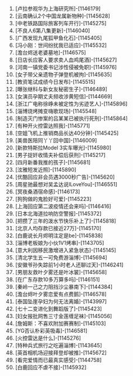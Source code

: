 
1. [卢拉参观华为上海研究所]-[1146179]
1. [云南确认2个中国龙属新物种]-[1145628]
1. [中老铁路国际旅客列车开行]-[1145275]
1. [不良人6第八集更新]-[1146040]
1. [广西发现九尾狐甲鱼化石]-[1145405]
1. [冯小刚：世间纷扰我已适应]-[1145532]
1. [澹台烬送老婆墓地]-[1146575]
1. [日店长应客人要求卖人血鸡尾酒]-[1145627]
1. [河南一镇党委书记涉性侵被免职]-[1145976]
1. [女子带父亲遗物子弹登机被拘]-[1145635]
1. [教资笔试成绩今日发布]-[1145515]
1. [曝张继科与新女友秘密生子]-[1146489]
1. [女演员孕期丈夫频收涉黄短信]-[1144669]
1. [浙江广电称徐峥未被定性为劣迹艺人]-[1145896]
1. [淄博烧烤摊变嗨歌现场]-[1145548]
1. [制造灭门惨案的吕某某已被执行死刑]-[1145864]
1. [有种开火控雷达照我]-[1145771]
1. [空姐飞机上推销商品长达40分钟]-[1145425]
1. [美兽医陪同丫丫回中国]-[1146009]
1. [新款特斯拉Model 3实车曝光]-[1145980]
1. [男子捉奸收情夫补偿后获刑]-[1145217]
1. [四月新番我推的孩子]-[1145681]
1. [泫雅短发近照]-[1145890]
1. [优酷回应非会员遇3000秒广告]-[1145620]
1. [周星驰最想对吴孟达说ILoveYou]-[1146551]
1. [冥夜桑酒宿命感]-[1146173]
1. [狗狗做的鬼脸好可爱]-[1145223]
1. [上海回应第二波疫情还会来吗]-[1146416]
1. [日本北海道拉响防空警报]-[1145372]
1. [把攒了三年的泼水节快乐补上了]-[1145818]
1. [北京人均存款已接近27万]-[1145170]
1. [白鹿说长月烬明注定是be]-[1145838]
1. [淄博老板娘为小伙1V1烤串]-[1143705]
1. [意大利因移民激增进入紧急状态]-[1145145]
1. [清北学生五一可免费游淄博]-[1145694]
1. [安徽爷孙失踪前1小时老人还聊过天]-[1146241]
1. [男朋友救叶夕雾还是叶冰裳]-[1145658]
1. [在广东存款10多万算多吗]-[1146151]
1. [秦岭一己之力阻挡沙尘暴南下]-[1144384]
1. [澹台烬叶夕雾恋爱有点费鹅]-[1146578]
1. [泰国坠崖孕妇为何无法离婚]-[1143997]
1. [七十二变进化到舞蹈版了]-[1145423]
1. [妇女报批网售三寸金莲缠足袜]-[1145056]
1. [詹姆斯：不喜欢附加赛赛制]-[1145103]
1. [YG否认朴彩英吸毒]-[1146581]
1. [火控雷达是什么]-[1145276]
1. [特种兵式旅行之吃遍淄博]-[1143645]
1. [英首相机场迎接拜登却被推]-[1145672]
1. [看完爱情而已最真实感受]-[1144758]
1. [白鹿回应不虐不接]-[1145932]